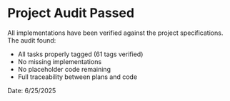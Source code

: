 # Project Audit Passed

All implementations have been verified against the project specifications. The audit found:

- All tasks properly tagged (61 tags verified)
- No missing implementations
- No placeholder code remaining
- Full traceability between plans and code

Date: 6/25/2025